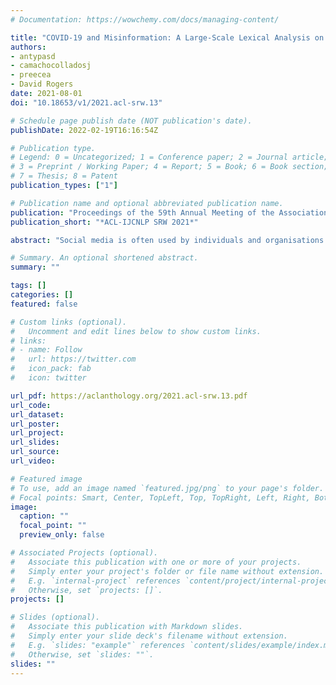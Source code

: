 ```yaml
---
# Documentation: https://wowchemy.com/docs/managing-content/

title: "COVID-19 and Misinformation: A Large-Scale Lexical Analysis on Twitter"
authors:
- antypasd
- camachocolladosj
- preecea
- David Rogers
date: 2021-08-01
doi: "10.18653/v1/2021.acl-srw.13"

# Schedule page publish date (NOT publication's date).
publishDate: 2022-02-19T16:16:54Z

# Publication type.
# Legend: 0 = Uncategorized; 1 = Conference paper; 2 = Journal article;
# 3 = Preprint / Working Paper; 4 = Report; 5 = Book; 6 = Book section;
# 7 = Thesis; 8 = Patent
publication_types: ["1"]

# Publication name and optional abbreviated publication name.
publication: "Proceedings of the 59th Annual Meeting of the Association for Computational Linguistics and the 11th International Joint Conference on Natural Language Processing: Student Research Workshop"
publication_short: "*ACL-IJCNLP SRW 2021*"

abstract: "Social media is often used by individuals and organisations as a platform to spread misinformation. With the recent coronavirus pandemic we have seen a surge of misinformation on Twitter, posing a danger to public health. In this paper, we compile a large COVID-19 Twitter misinformation corpus and perform an analysis to discover patterns with respect to vocabulary usage. Among others, our analysis reveals that the variety of topics and vocabulary usage are considerably more limited and negative in tweets related to misinformation than in randomly extracted tweets. In addition to our qualitative analysis, our experimental results show that a simple linear model based only on lexical features is effective in identifying misinformation-related tweets (with accuracy over 80%), providing evidence to the fact that the vocabulary used in misinformation largely differs from generic tweets."

# Summary. An optional shortened abstract.
summary: ""

tags: []
categories: []
featured: false

# Custom links (optional).
#   Uncomment and edit lines below to show custom links.
# links:
# - name: Follow
#   url: https://twitter.com
#   icon_pack: fab
#   icon: twitter

url_pdf: https://aclanthology.org/2021.acl-srw.13.pdf
url_code:
url_dataset:
url_poster:
url_project:
url_slides:
url_source:
url_video:

# Featured image
# To use, add an image named `featured.jpg/png` to your page's folder. 
# Focal points: Smart, Center, TopLeft, Top, TopRight, Left, Right, BottomLeft, Bottom, BottomRight.
image:
  caption: ""
  focal_point: ""
  preview_only: false

# Associated Projects (optional).
#   Associate this publication with one or more of your projects.
#   Simply enter your project's folder or file name without extension.
#   E.g. `internal-project` references `content/project/internal-project/index.md`.
#   Otherwise, set `projects: []`.
projects: []

# Slides (optional).
#   Associate this publication with Markdown slides.
#   Simply enter your slide deck's filename without extension.
#   E.g. `slides: "example"` references `content/slides/example/index.md`.
#   Otherwise, set `slides: ""`.
slides: ""
---
```

